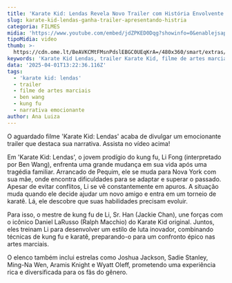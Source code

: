 ```yaml
---
title: 'Karate Kid: Lendas Revela Novo Trailer com História Envolvente'
slug: karate-kid-lendas-ganha-trailer-apresentando-histria
categoria: FILMES
midia: 'https://www.youtube.com/embed/jdZPKED0Dqg?showinfo=0&enablejsapi=1'
tipoMidia: video
thumb: >-
  https://cdn.ome.lt/BeAVKCMtFMsnPdslEBGC0UEqKrA=/480x360/smart/extras/conteudos/IMG_4765.jpeg
keywords: 'Karate Kid Lendas, trailer Karate Kid, filme de artes marciais'
data: '2025-04-01T13:22:36.116Z'
tags:
  - 'karate kid: lendas'
  - trailer
  - filme de artes marciais
  - ben wang
  - kung fu
  - narrativa emocionante
author: Ana Luiza
---
```


O aguardado filme 'Karate Kid: Lendas' acaba de divulgar um emocionante trailer que destaca sua narrativa. Assista no vídeo acima!

Em 'Karate Kid: Lendas', o jovem prodígio do kung fu, Li Fong (interpretado por Ben Wang), enfrenta uma grande mudança em sua vida após uma tragédia familiar. Arrancado de Pequim, ele se muda para Nova York com sua mãe, onde encontra dificuldades para se adaptar e superar o passado. Apesar de evitar conflitos, Li se vê constantemente em apuros. A situação muda quando ele decide ajudar um novo amigo e entra em um torneio de karatê. Lá, ele descobre que suas habilidades precisam evoluir.

Para isso, o mestre de kung fu de Li, Sr. Han (Jackie Chan), une forças com o icônico Daniel LaRusso (Ralph Macchio) do Karate Kid original. Juntos, eles treinam Li para desenvolver um estilo de luta inovador, combinando técnicas de kung fu e karatê, preparando-o para um confronto épico nas artes marciais.

O elenco também inclui estrelas como Joshua Jackson, Sadie Stanley, Ming-Na Wen, Aramis Knight e Wyatt Oleff, prometendo uma experiência rica e diversificada para os fãs do gênero.

